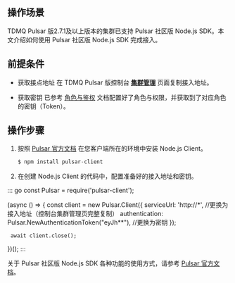 ## 操作场景

TDMQ Pulsar 版2.7.1及以上版本的集群已支持 Pulsar 社区版 Node.js SDK。本文介绍如何使用 Pulsar 社区版 Node.js SDK 完成接入。

## 前提条件

- 获取接点地址
  在 TDMQ Pulsar 版控制台 **[集群管理](https://console.cloud.tencent.com/tdmq/cluster)** 页面复制接入地址。
	
- 获取密钥
  已参考 [角色与鉴权](https://intl.cloud.tencent.com/document/product/1110/42936) 文档配置好了角色与权限，并获取到了对应角色的密钥（Token）。


## 操作步骤

1. 按照 [Pulsar 官方文档](http://pulsar.apache.org/docs/zh-CN/client-libraries-node/) 在您客户端所在的环境中安装 Node.js Client。
   ```go
   $ npm install pulsar-client
   ```

2. 在创建 Node.js Client 的代码中，配置准备好的接入地址和密钥。
<dx-codeblock>
:::  go
   const Pulsar = require('pulsar-client');
   
   (async () => {
     const client = new Pulsar.Client({
       serviceUrl: 'http://*', //更换为接入地址（控制台集群管理页完整复制）
       authentication:    Pulsar.NewAuthenticationToken("eyJh**"), //更换为密钥
     });
   
     await client.close();
   })();
:::
</dx-codeblock>


关于 Pulsar 社区版 Node.js SDK 各种功能的使用方式，请参考 [Pulsar 官方文档](http://pulsar.apache.org/docs/zh-CN/client-libraries-node/)。

